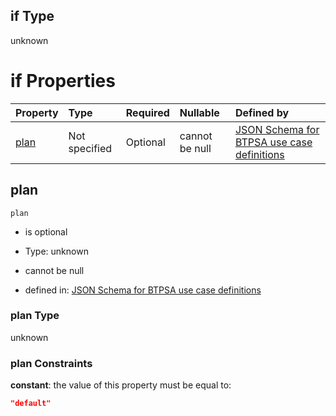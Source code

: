 ## if Type

unknown

# if Properties

| Property      | Type          | Required | Nullable       | Defined by                                                                                                                                                                                                                                    |
| :------------ | :------------ | :------- | :------------- | :-------------------------------------------------------------------------------------------------------------------------------------------------------------------------------------------------------------------------------------------- |
| [plan](#plan) | Not specified | Optional | cannot be null | [JSON Schema for BTPSA use case definitions](btpsa-usecase-properties-services-items-allof-1-then-allof-112-then-allof-0-if-properties-plan.md "undefined#/properties/services/items/allOf/1/then/allOf/112/then/allOf/0/if/properties/plan") |

## plan



`plan`

*   is optional

*   Type: unknown

*   cannot be null

*   defined in: [JSON Schema for BTPSA use case definitions](btpsa-usecase-properties-services-items-allof-1-then-allof-112-then-allof-0-if-properties-plan.md "undefined#/properties/services/items/allOf/1/then/allOf/112/then/allOf/0/if/properties/plan")

### plan Type

unknown

### plan Constraints

**constant**: the value of this property must be equal to:

```json
"default"
```
